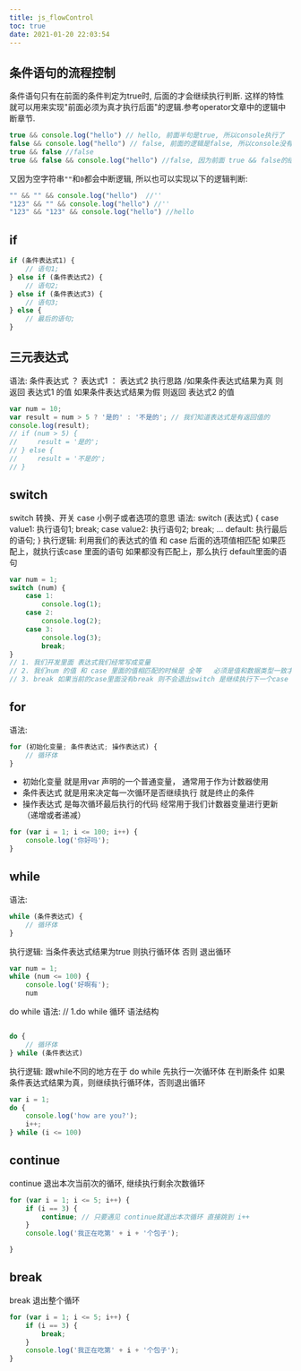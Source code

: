 ```yaml
---
title: js_flowControl
toc: true
date: 2021-01-20 22:03:54
---
```


## 条件语句的流程控制
条件语句只有在前面的条件判定为true时, 后面的才会继续执行判断. 这样的特性就可以用来实现"前面必须为真才执行后面"的逻辑.参考operator文章中的逻辑中断章节.

```js
true && console.log("hello") // hello, 前面半句是true, 所以console执行了
false && console.log("hello") // false, 前面的逻辑是false, 所以console没有执行
true && false //false
true && false && console.log("hello") //false, 因为前面 true && false的结果为false, 所以后面没有执行
```
又因为空字符串`""`和`0`都会中断逻辑, 所以也可以实现以下的逻辑判断:
```js
"" && "" && console.log("hello")  //''
"123" && "" && console.log("hello") //''
"123" && "123" && console.log("hello") //hello
```
## if
```js
if (条件表达式1) {
    // 语句1;
} else if (条件表达式2) {
    // 语句2;
} else if (条件表达式3) {
    // 语句3;
} else {
    // 最后的语句;
}
```

## 三元表达式
语法:
条件表达式 ？ 表达式1 ： 表达式2
执行思路
/如果条件表达式结果为真 则 返回 表达式1 的值 如果条件表达式结果为假 则返回 表达式2 的值
```js
var num = 10;
var result = num > 5 ? '是的' : '不是的'; // 我们知道表达式是有返回值的
console.log(result);
// if (num > 5) {
//     result = '是的';
// } else {
//     result = '不是的';
// }

```

## switch
switch 转换、开关  case 小例子或者选项的意思
语法: 
switch (表达式) {
    case value1:
        执行语句1;
        break;
    case value2:
        执行语句2;
        break;
        ...
        default:
            执行最后的语句;
}
执行逻辑:
利用我们的表达式的值 和 case 后面的选项值相匹配 如果匹配上，就执行该case 里面的语句  如果都没有匹配上，那么执行 default里面的语句

```js
var num = 1;
switch (num) {
    case 1:
        console.log(1);
    case 2:
        console.log(2);
    case 3:
        console.log(3);
        break;
}
// 1. 我们开发里面 表达式我们经常写成变量
// 2. 我们num 的值 和 case 里面的值相匹配的时候是 全等   必须是值和数据类型一致才可以 num === 1
// 3. break 如果当前的case里面没有break 则不会退出switch 是继续执行下一个case
```



## for
语法:
```js
for (初始化变量; 条件表达式; 操作表达式) {
    // 循环体
}
```
- 初始化变量 就是用var 声明的一个普通变量， 通常用于作为计数器使用 
- 条件表达式 就是用来决定每一次循环是否继续执行 就是终止的条件
- 操作表达式 是每次循环最后执行的代码 经常用于我们计数器变量进行更新（递增或者递减）
```js
for (var i = 1; i <= 100; i++) {
    console.log('你好吗');
}
```

## while
语法:
```js
while (条件表达式) {
    // 循环体
}
```
执行逻辑:
当条件表达式结果为true 则执行循环体 否则 退出循环
```js
var num = 1;
while (num <= 100) {
    console.log('好啊有');
    num
```
do while 语法:
// 1.do while 循环 语法结构
```js

do {
    // 循环体
} while (条件表达式)

```
执行逻辑: 
跟while不同的地方在于 do while 先执行一次循环体 在判断条件 如果条件表达式结果为真，则继续执行循环体，否则退出循环
```js
var i = 1;
do {
    console.log('how are you?');
    i++;
} while (i <= 100)
```

## continue
continue 
退出本次当前次的循环, 继续执行剩余次数循环

```js
for (var i = 1; i <= 5; i++) {
    if (i == 3) {
        continue; // 只要遇见 continue就退出本次循环 直接跳到 i++
    }
    console.log('我正在吃第' + i + '个包子');

}
```

## break
break 退出整个循环
```js
for (var i = 1; i <= 5; i++) {
    if (i == 3) {
        break;
    }
    console.log('我正在吃第' + i + '个包子');
}
```